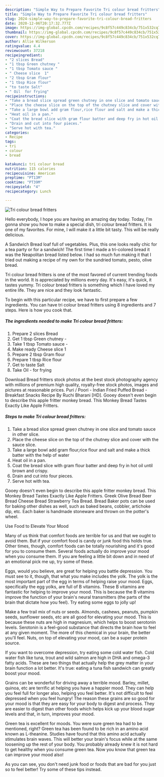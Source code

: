 ```yaml
---
description: "Simple Way to Prepare Favorite Tri colour bread fritters"
title: "Simple Way to Prepare Favorite Tri colour bread fritters"
slug: 2024-simple-way-to-prepare-favorite-tri-colour-bread-fritters
date: 2020-12-06T20:17:32.777Z
image: https://img-global.cpcdn.com/recipes/9c8f57c449c834cb/751x532cq70/tri-colour-bread-fritters-recipe-main-photo.jpg
thumbnail: https://img-global.cpcdn.com/recipes/9c8f57c449c834cb/751x532cq70/tri-colour-bread-fritters-recipe-main-photo.jpg
cover: https://img-global.cpcdn.com/recipes/9c8f57c449c834cb/751x532cq70/tri-colour-bread-fritters-recipe-main-photo.jpg
author: Allie Wilkerson
ratingvalue: 4.4
reviewcount: 37218
recipeingredient:
- "2 slices Bread"
- "1 tbsp Green chutney "
- "1 tbsp Tomato sauce "
- " Cheese slice  1"
- "2 tbsp Gram flour"
- "1 tbsp Rice flour"
- "to taste Salt"
- " Oil  for frying"
recipeinstructions:
- "Take a bread slice spread green chutney in one slice and tomato sauce in other slice."
- "Place the cheese slice on the top of the chutney slice and cover with the sauce slice."
- "Take a large bowl add gram flour,rice flour and salt and make a thick batter with the help of water"
- "Heat oil in a pan."
- "Coat the bread slice with gram flour batter and deep fry in hot oil until brown and crispy."
- "Drain and cut into four pieces."
- "Serve hot with tea."
categories:
- Recipe
tags:
- tri
- colour
- bread

katakunci: tri colour bread 
nutrition: 115 calories
recipecuisine: American
preptime: "PT13M"
cooktime: "PT39M"
recipeyield: "4"
recipecategory: Lunch

---
```



![Tri colour bread fritters](https://img-global.cpcdn.com/recipes/9c8f57c449c834cb/751x532cq70/tri-colour-bread-fritters-recipe-main-photo.jpg)

Hello everybody, I hope you are having an amazing day today. Today, I'm gonna show you how to make a special dish, tri colour bread fritters. It is one of my favorites. For mine, I will make it a little bit tasty. This will be really delicious.

A Sandwich Bread loaf full of vegetables. Plus, this one looks really chic for a tea party or for a sandwich! The first time I made a tri-colored bread it was the Neapolitan bread listed below. I had so much fun making it that I tried out making a recipe of my own for the sundried tomato, pesto, olive bread.

Tri colour bread fritters is one of the most favored of current trending foods in the world. It is appreciated by millions every day. It's easy, it's quick, it tastes yummy. Tri colour bread fritters is something which I have loved my entire life. They are nice and they look fantastic.


To begin with this particular recipe, we have to first prepare a few ingredients. You can have tri colour bread fritters using 8 ingredients and 7 steps. Here is how you cook that.

<!--inarticleads1-->

##### The ingredients needed to make Tri colour bread fritters:

1. Prepare 2 slices Bread
1. Get 1 tbsp Green chutney -
1. Take 1 tbsp Tomato sauce -
1. Make ready  Cheese slice  1
1. Prepare 2 tbsp Gram flour
1. Prepare 1 tbsp Rice flour
1. Get to taste Salt
1. Take  Oil - for frying


Download Bread fritters stock photos at the best stock photography agency with millions of premium high quality, royalty-free stock photos, images and pictures at reasonable prices. Puri / Poori - Indian Fried Puffed Bread - Breakfast Snacks Recipe By Ruchi Bharani [HD]. Gooey doesn&#39;t even begin to describe this apple fritter monkey bread. This Monkey Bread Tastes Exactly Like Apple Fritters. 

<!--inarticleads2-->

##### Steps to make Tri colour bread fritters:

1. Take a bread slice spread green chutney in one slice and tomato sauce in other slice.
1. Place the cheese slice on the top of the chutney slice and cover with the sauce slice.
1. Take a large bowl add gram flour,rice flour and salt and make a thick batter with the help of water
1. Heat oil in a pan.
1. Coat the bread slice with gram flour batter and deep fry in hot oil until brown and crispy.
1. Drain and cut into four pieces.
1. Serve hot with tea.


Gooey doesn&#39;t even begin to describe this apple fritter monkey bread. This Monkey Bread Tastes Exactly Like Apple Fritters. Greek Olive Bread Beer Bread Cheese Bread Strawberry Tea Bread. Bread Baker pots can be used for baking other dishes as well, such as baked beans, cobbler, artichoke dip, etc. Each baker is handmade stoneware and thrown on the potter&#39;s wheel. 

Use Food to Elevate Your Mood


Many of us think that comfort foods are terrible for us and that we ought to avoid them. But if your comfort food is candy or junk food this holds true. Other times, though, comfort foods can be totally nourishing and it's good for you to consume them. Several foods actually do improve your mood when you consume them. If you are feeling a little bit down and in need of an emotional pick me up, try some of these.

Eggs, would you believe, are great for helping you battle depression. You must see to it, though, that what you make includes the yolk. The yolk is the most important part of the egg in terms of helping raise your mood. Eggs, specifically the egg yolks, are full of B vitamins. These B vitamins are fantastic for helping to improve your mood. This is because the B vitamins improve the function of your brain's neural transmitters (the parts of the brain that dictate how you feel). Try eating some eggs to jolly up!

Make a few trail mix of nuts or seeds. Almonds, cashews, peanuts, pumpkin seeds, sunflower seeds, etc are all good for elevating your mood. This is because these nuts are high in magnesium, which helps to boost serotonin levels. Serotonin is a feel-good substance that directs the brain how to feel at any given moment. The more of this chemical in your brain, the better you'll feel. Nuts, on top of elevating your mood, can be a super protein source.

If you want to overcome depression, try eating some cold water fish. Cold water fish like tuna, trout and wild salmon are high in DHA and omega-3 fatty acids. These are two things that actually help the grey matter in your brain function a lot better. It's true: eating a tuna fish sandwich can greatly boost your mood. 

Grains can be wonderful for driving away a terrible mood. Barley, millet, quinoa, etc are terrific at helping you have a happier mood. They can help you feel full for longer also, helping you feel better. It's not difficult to feel depressed when you feel hungry! The reason these grains are so good for your mood is that they are easy for your body to digest and process. They are easier to digest than other foods which helps kick up your blood sugar levels and that, in turn, improves your mood.

Green tea is excellent for moods. You were sure green tea had to be mentioned, right? Green tea has been found to be rich in an amino acid known as L-theanine. Studies have found that this amino acid actually stimulates brain waves. This will better your brain's focus while at the same loosening up the rest of your body. You probably already knew it is not hard to get healthy when you consume green tea. Now you know that green tea can improve your mood also!

As you can see, you don't need junk food or foods that are bad for you just so to feel better! Try  some  of  these  tips  instead.

